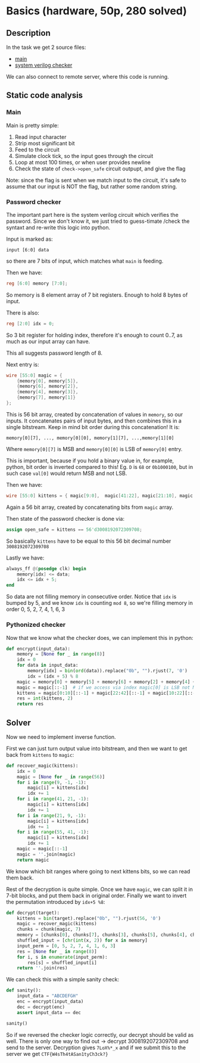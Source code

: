 # Basics (hardware, 50p, 280 solved)

## Description

In the task we get 2 source files:
- [main](main.cpp)
- [system verilog checker](check.sv)

We can also connect to remote server, where this code is running.

## Static code analysis

### Main

Main is pretty simple:
1. Read input character
2. Strip most significant bit
3. Feed to the circuit
4. Simulate clock tick, so the input goes through the circuit
5. Loop at most 100 times, or when user provides newline
6. Check the state of `check->open_safe` circuit outpupt, and give the flag

Note: since the flag is sent when we match input to the circuit, it's safe to assume that our input is NOT the flag, but rather some random string.

### Password checker

The important part here is the system verilog circuit which verifies the password.
Since we don't know it, we just tried to guess-timate /check the syntaxt and re-write this logic into python.

Input is marked as:
```
input [6:0] data
```
so there are 7 bits of input, which matches what `main` is feeding.

Then we have:

```verilog
reg [6:0] memory [7:0];
```

So memory is 8 element array of 7 bit registers.
Enough to hold 8 bytes of input.

There is also:

```verilog
reg [2:0] idx = 0;
```
So 3 bit register for holding index, therefore it's enough to count 0..7, as much as our input array can have.

This all suggests password length of 8.

Next entry is:

```verilog
wire [55:0] magic = {
    {memory[0], memory[5]},
    {memory[6], memory[2]},
    {memory[4], memory[3]},
    {memory[7], memory[1]}
};
```

This is 56 bit array, created by concatenation of values in `memory`, so our inputs.
It concatenates pairs of input bytes, and then combines this in a single bitstream.
Keep in mind bit order during this concatenation!
It is:

```
memory[0][7], ..., memory[0][0], memory[1][7], ...,memory[1][0]
```

Where `memory[0][7]` is MSB and `memory[0][0]` is LSB of `memory[0]` entry.

This is important, because if you hold a binary value in, for example, python, bit order is inverted compared to this!
Eg. `D` is `68` or `0b1000100`, but in such case `val[0]` would return MSB and not LSB.

Then we have:

```verilog
wire [55:0] kittens = { magic[9:0],  magic[41:22], magic[21:10], magic[55:42] };
```

Again a 56 bit array, created by concatenating bits from `magic` array.

Then state of the password checker is done via:

```verilog
assign open_safe = kittens == 56'd3008192072309708;
```

So basically `kittens` have to be equal to this 56 bit decimal number `3008192072309708`

Lastly we have:

```verilog
always_ff @(posedge clk) begin
    memory[idx] <= data;
    idx <= idx + 5;
end
```

So data are not filling memory in consecutive order.
Notice that `idx` is bumped by 5, and we know `idx` is counting `mod 8`, so we're filling memory in order 0, 5, 2, 7, 4, 1, 6, 3

### Pythonized checker

Now that we know what the checker does, we can implement this in python:

```python
def encrypt(input_data):
    memory = [None for _ in range(8)]
    idx = 0
    for data in input_data:
        memory[idx] = bin(ord(data)).replace("0b", "").rjust(7, '0')
        idx = (idx + 5) % 8
    magic = memory[0] + memory[5] + memory[6] + memory[2] + memory[4] + memory[3] + memory[7] + memory[1]
    magic = magic[::-1]  # if we access via index magic[0] is LSB not MSB as in our string magic, so invert here
    kittens = magic[0:10][::-1] + magic[22:42][::-1] + magic[10:22][::-1] + magic[42:56][::-1] # each bit chunk has inverted bit order
    res = int(kittens, 2)
    return res
```

## Solver

Now we need to implement inverse function.

First we can just turn output value into bitstream, and then we want to get back from `kittens` to `magic`:

```python
def recover_magic(kittens):
    idx = 0
    magic = [None for _ in range(56)]
    for i in range(9, -1, -1):
        magic[i] = kittens[idx]
        idx += 1
    for i in range(41, 21, -1):
        magic[i] = kittens[idx]
        idx += 1
    for i in range(21, 9, -1):
        magic[i] = kittens[idx]
        idx += 1
    for i in range(55, 41, -1):
        magic[i] = kittens[idx]
        idx += 1
    magic = magic[::-1]
    magic = ''.join(magic)
    return magic
```

We know which bit ranges where going to next kittens bits, so we can read them back.

Rest of the decryption is quite simple.
Once we have `magic`, we can split it in 7-bit blocks, and put them back in original order.
Finally we want to invert the permutation introduced by `idx+5 %8`:

```python
def decrypt(target):
    kittens = bin(target).replace("0b", "").rjust(56, '0')
    magic = recover_magic(kittens)
    chunks = chunk(magic, 7)
    memory = [chunks[0], chunks[7], chunks[3], chunks[5], chunks[4], chunks[1], chunks[2], chunks[6]]
    shuffled_input = [chr(int(x, 2)) for x in memory]
    input_perm = [0, 5, 2, 7, 4, 1, 6, 3]
    res = [None for _ in range(8)]
    for i, s in enumerate(input_perm):
        res[s] = shuffled_input[i]
    return ''.join(res)
```

We can check this with a simple sanity check:

```python
def sanity():
    input_data = "ABCDEFGH"
    enc = encrypt(input_data)
    dec = decrypt(enc)
    assert input_data == dec

sanity()
```

So if we reversed the checker logic correctly, our decrypt should be valid as well.
There is only one way to find out -> decrypt 3008192072309708 and send to the server.
Decryption gives `7LoX%*_x` and if we submit this to the server we get `CTF{W4sTh4tASan1tyCh3ck?}`
